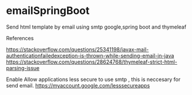 # emailSpringBoot
Send html template by email using smtp google,spring boot and thymeleaf

References

https://stackoverflow.com/questions/25341198/javax-mail-authenticationfailedexception-is-thrown-while-sending-email-in-java
https://stackoverflow.com/questions/28624768/thymeleaf-strict-html-parsing-issue

Enable Allow applications less secure to use smtp , this is neccesary for send email.
https://myaccount.google.com/lesssecureapps
